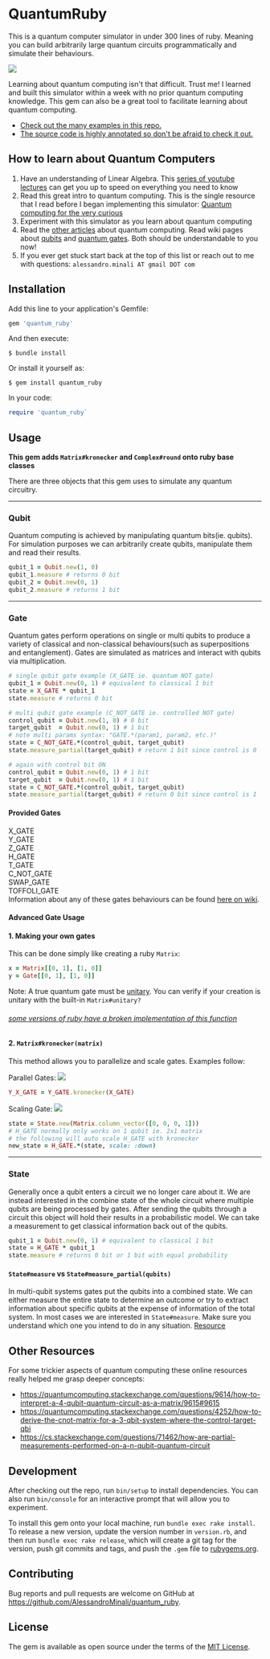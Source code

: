 # QuantumRuby

This is a quantum computer simulator in under 300 lines of ruby. Meaning you can build arbitrarily large quantum circuits programmatically and simulate their behaviours.

<img src="https://upload.wikimedia.org/wikipedia/commons/thumb/6/65/Qcircuit_CNOTfromSQRTSWAP.svg/1024px-Qcircuit_CNOTfromSQRTSWAP.svg.png" />

Learning about quantum computing isn't that difficult. Trust me! I learned and built this simulator within a week with no prior quantum computing knowledge. This gem can also be a great tool to facilitate learning about quantum computing.

- [Check out the many examples in this repo.](https://github.com/AlessandroMinali/quantum_ruby/tree/master/examples)  
- [The source code is highly annotated so don't be afraid to check it out.](https://github.com/AlessandroMinali/quantum_ruby/blob/master/lib/quantum_ruby.rb)

## How to learn about Quantum Computers
1. Have an understanding of Linear Algebra. This [series of youtube lectures](https://www.youtube.com/playlist?list=PLZHQObOWTQDPD3MizzM2xVFitgF8hE_ab) can get you up to speed on everything you need to know
2. Read this great intro to quantum computing. This is the single resource that I read before I began implementing this simulator: [Quantum computing for the very curious](https://quantum.country/qcvc)
3. Experiment with this simulator as you learn about quantum computing
4. Read the [other articles](https://quantum.country) about quantum computing. Read wiki pages about [qubits](https://en.wikipedia.org/wiki/Qubit) and [quantum gates](https://en.wikipedia.org/wiki/Quantum_logic_gate). Both should be understandable to you now!
5. If you ever get stuck start back at the top of this list or reach out to me with questions: `alessandro.minali AT gmail DOT com`

## Installation
Add this line to your application's Gemfile:
```ruby
gem 'quantum_ruby'
```

And then execute:

    $ bundle install

Or install it yourself as:

    $ gem install quantum_ruby
In your code:
```ruby
require 'quantum_ruby`
```

## Usage

**This gem adds `Matrix#kronecker` and `Complex#round` onto ruby base classes**

There are three objects that this gem uses to simulate any quantum circuitry.

---
### Qubit
Quantum computing is achieved by manipulating quantum bits(ie. qubits). For simulation purposes we can arbitrarily create qubits, manipulate them and read their results.

```ruby
qubit_1 = Qubit.new(1, 0)
qubit_1.measure # returns 0 bit
qubit_2 = Qubit.new(0, 1)
qubit_2.measure # returns 1 bit
```

---

### Gate
Quantum gates perform operations on single or multi qubits to produce a variety of classical and non-classical behaviours(such as superpositions and entanglement). Gates are simulated as matrices and interact with qubits via multiplication.

```ruby
# single qubit gate example (X_GATE ie. quantum NOT gate)
qubit_1 = Qubit.new(0, 1) # equivalent to classical 1 bit
state = X_GATE * qubit_1
state.measure # returns 0 bit

# multi qubit gate example (C_NOT_GATE ie. controlled NOT gate)
control_qubit = Qubit.new(1, 0) # 0 bit
target_qubit  = Qubit.new(0, 1) # 1 bit
# note multi params syntax: "GATE.*(param1, param2, etc.)"
state = C_NOT_GATE.*(control_qubit, target_qubit) 
state.measure_partial(target_qubit) # return 1 bit since control is 0

# again with control bit ON
control_qubit = Qubit.new(0, 1) # 1 bit
target_qubit  = Qubit.new(0, 1) # 1 bit
state = C_NOT_GATE.*(control_qubit, target_qubit) 
state.measure_partial(target_qubit) # return 0 bit since control is 1
```

#### Provided Gates
X_GATE  
Y_GATE  
Z_GATE  
H_GATE  
T_GATE  
C_NOT_GATE  
SWAP_GATE  
TOFFOLI_GATE  
Information about any of these gates behaviours can be found [here on wiki](https://en.wikipedia.org/wiki/Quantum_logic_gate).

#### Advanced Gate Usage

#### 1. Making your own gates
This can be done simply like creating a ruby `Matrix`:
```ruby
x = Matrix[[0, 1], [1, 0]]
y = Gate[[0, 1], [1, 0]]
```
Note: A true quantum gate must be [unitary](https://en.wikipedia.org/wiki/Unitary_matrix). You can verify if your creation is unitary with the built-in `Matrix#unitary?`
###### [some versions of ruby have a broken implementation of this function](https://github.com/ruby/matrix/pull/14)
#### 2. `Matrix#kronecker(matrix)`
This method allows you to parallelize and scale gates. Examples follow:

Parallel Gates:
<img src="https://upload.wikimedia.org/wikipedia/commons/d/d5/Parallel_quantum_logic_gates.png" />
```ruby
Y_X_GATE = Y_GATE.kronecker(X_GATE)
```

Scaling Gate:
<img src="https://upload.wikimedia.org/wikipedia/commons/d/d2/Shows_the_application_of_a_hadamard_gate_on_a_state_that_span_two_qubits.png" />
```ruby
state = State.new(Matrix.column_vector([0, 0, 0, 1]))
# H_GATE normally only works on 1 qubit ie. 2x1 matrix
# the following will auto scale H_GATE with kronecker
new_state = H_GATE.*(state, scale: :down)
```

---

### State

Generally once a qubit enters a circuit we no longer care about it. We are instead interested in the combine state of the whole circuit where multiple qubits are being processed by gates. After sending the qubits through a circuit this object will hold their results in a probabilistic model. We can take a measurement to get classical information back out of the qubits.

```ruby
qubit_1 = Qubit.new(0, 1) # equivalent to classical 1 bit
state = H_GATE * qubit_1
state.measure # returns 0 bit or 1 bit with equal probability
```

#### `State#measure` vs `State#measure_partial(qubits)`
In multi-qubit systems gates put the qubits into a combined state. We can either measure the entire state to determine an outcome or try to extract information about specific qubits at the expense of information of the total system. In most cases we are interested in `State#measure`. Make sure you understand which one you intend to do in any situation. [Resource](https://quantum.country/teleportation#background_partial_measurement)

## Other Resources
For some trickier aspects of quantum computing these online resources really helped me grasp deeper concepts:
- https://quantumcomputing.stackexchange.com/questions/9614/how-to-interpret-a-4-qubit-quantum-circuit-as-a-matrix/9615#9615
- https://quantumcomputing.stackexchange.com/questions/4252/how-to-derive-the-cnot-matrix-for-a-3-qbit-system-where-the-control-target-qbi
- https://cs.stackexchange.com/questions/71462/how-are-partial-measurements-performed-on-a-n-qubit-quantum-circuit

## Development

After checking out the repo, run `bin/setup` to install dependencies. You can also run `bin/console` for an interactive prompt that will allow you to experiment.

To install this gem onto your local machine, run `bundle exec rake install`. To release a new version, update the version number in `version.rb`, and then run `bundle exec rake release`, which will create a git tag for the version, push git commits and tags, and push the `.gem` file to [rubygems.org](https://rubygems.org).

## Contributing

Bug reports and pull requests are welcome on GitHub at https://github.com/AlessandroMinali/quantum_ruby.

## License

The gem is available as open source under the terms of the [MIT License](https://opensource.org/licenses/MIT).
